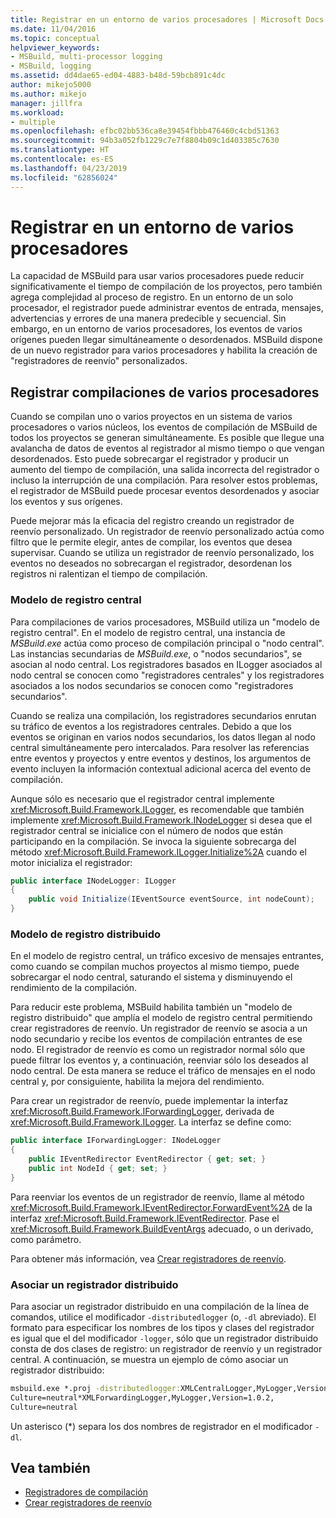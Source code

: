 ```yaml
---
title: Registrar en un entorno de varios procesadores | Microsoft Docs
ms.date: 11/04/2016
ms.topic: conceptual
helpviewer_keywords:
- MSBuild, multi-processor logging
- MSBuild, logging
ms.assetid: dd4dae65-ed04-4883-b48d-59bcb891c4dc
author: mikejo5000
ms.author: mikejo
manager: jillfra
ms.workload:
- multiple
ms.openlocfilehash: efbc02bb536ca8e39454fbbb476460c4cbd51363
ms.sourcegitcommit: 94b3a052fb1229c7e7f8804b09c1d403385c7630
ms.translationtype: HT
ms.contentlocale: es-ES
ms.lasthandoff: 04/23/2019
ms.locfileid: "62856024"
---
```

# <a name="logging-in-a-multi-processor-environment"></a>Registrar en un entorno de varios procesadores
La capacidad de MSBuild para usar varios procesadores puede reducir significativamente el tiempo de compilación de los proyectos, pero también agrega complejidad al proceso de registro. En un entorno de un solo procesador, el registrador puede administrar eventos de entrada, mensajes, advertencias y errores de una manera predecible y secuencial. Sin embargo, en un entorno de varios procesadores, los eventos de varios orígenes pueden llegar simultáneamente o desordenados. MSBuild dispone de un nuevo registrador para varios procesadores y habilita la creación de "registradores de reenvío" personalizados.

## <a name="log-multiple-processor-builds"></a>Registrar compilaciones de varios procesadores
Cuando se compilan uno o varios proyectos en un sistema de varios procesadores o varios núcleos, los eventos de compilación de MSBuild de todos los proyectos se generan simultáneamente. Es posible que llegue una avalancha de datos de eventos al registrador al mismo tiempo o que vengan desordenados. Esto puede sobrecargar el registrador y producir un aumento del tiempo de compilación, una salida incorrecta del registrador o incluso la interrupción de una compilación. Para resolver estos problemas, el registrador de MSBuild puede procesar eventos desordenados y asociar los eventos y sus orígenes.

Puede mejorar más la eficacia del registro creando un registrador de reenvío personalizado. Un registrador de reenvío personalizado actúa como filtro que le permite elegir, antes de compilar, los eventos que desea supervisar. Cuando se utiliza un registrador de reenvío personalizado, los eventos no deseados no sobrecargan el registrador, desordenan los registros ni ralentizan el tiempo de compilación.

### <a name="central-logging-model"></a>Modelo de registro central
Para compilaciones de varios procesadores, MSBuild utiliza un "modelo de registro central". En el modelo de registro central, una instancia de *MSBuild.exe* actúa como proceso de compilación principal o "nodo central". Las instancias secundarias de *MSBuild.exe*, o "nodos secundarios", se asocian al nodo central. Los registradores basados en ILogger asociados al nodo central se conocen como "registradores centrales" y los registradores asociados a los nodos secundarios se conocen como "registradores secundarios".

Cuando se realiza una compilación, los registradores secundarios enrutan su tráfico de eventos a los registradores centrales. Debido a que los eventos se originan en varios nodos secundarios, los datos llegan al nodo central simultáneamente pero intercalados. Para resolver las referencias entre eventos y proyectos y entre eventos y destinos, los argumentos de evento incluyen la información contextual adicional acerca del evento de compilación.

Aunque sólo es necesario que el registrador central implemente <xref:Microsoft.Build.Framework.ILogger>, es recomendable que también implemente <xref:Microsoft.Build.Framework.INodeLogger> si desea que el registrador central se inicialice con el número de nodos que están participando en la compilación. Se invoca la siguiente sobrecarga del método <xref:Microsoft.Build.Framework.ILogger.Initialize%2A> cuando el motor inicializa el registrador:

```csharp
public interface INodeLogger: ILogger
{
    public void Initialize(IEventSource eventSource, int nodeCount);
}
```

### <a name="distributed-logging-model"></a>Modelo de registro distribuido
En el modelo de registro central, un tráfico excesivo de mensajes entrantes, como cuando se compilan muchos proyectos al mismo tiempo, puede sobrecargar el nodo central, saturando el sistema y disminuyendo el rendimiento de la compilación.

Para reducir este problema, MSBuild habilita también un "modelo de registro distribuido" que amplía el modelo de registro central permitiendo crear registradores de reenvío. Un registrador de reenvío se asocia a un nodo secundario y recibe los eventos de compilación entrantes de ese nodo. El registrador de reenvío es como un registrador normal sólo que puede filtrar los eventos y, a continuación, reenviar sólo los deseados al nodo central. De esta manera se reduce el tráfico de mensajes en el nodo central y, por consiguiente, habilita la mejora del rendimiento.

 Para crear un registrador de reenvío, puede implementar la interfaz <xref:Microsoft.Build.Framework.IForwardingLogger>, derivada de <xref:Microsoft.Build.Framework.ILogger>. La interfaz se define como:

```csharp
public interface IForwardingLogger: INodeLogger
{
    public IEventRedirector EventRedirector { get; set; }
    public int NodeId { get; set; }
}
```

Para reenviar los eventos de un registrador de reenvío, llame al método <xref:Microsoft.Build.Framework.IEventRedirector.ForwardEvent%2A> de la interfaz <xref:Microsoft.Build.Framework.IEventRedirector>. Pase el <xref:Microsoft.Build.Framework.BuildEventArgs> adecuado, o un derivado, como parámetro.

Para obtener más información, vea [Crear registradores de reenvío](../msbuild/creating-forwarding-loggers.md).

### <a name="attaching-a-distributed-logger"></a>Asociar un registrador distribuido
Para asociar un registrador distribuido en una compilación de la línea de comandos, utilice el modificador `-distributedlogger` (o, `-dl` abreviado). El formato para especificar los nombres de los tipos y clases del registrador es igual que el del modificador `-logger`, sólo que un registrador distribuido consta de dos clases de registro: un registrador de reenvío y un registrador central. A continuación, se muestra un ejemplo de cómo asociar un registrador distribuido:

```cmd
msbuild.exe *.proj -distributedlogger:XMLCentralLogger,MyLogger,Version=1.0.2,
Culture=neutral*XMLForwardingLogger,MyLogger,Version=1.0.2,
Culture=neutral
```

Un asterisco (*) separa los dos nombres de registrador en el modificador `-dl`.

## <a name="see-also"></a>Vea también
- [Registradores de compilación](../msbuild/build-loggers.md)
- [Crear registradores de reenvío](../msbuild/creating-forwarding-loggers.md)
